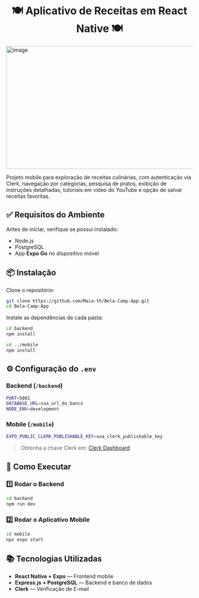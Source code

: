 <h1 align="center">🍽️ Aplicativo de Receitas em React Native 🍽️</h1>

<img width="1081" height="331" alt="image" src="https://github.com/user-attachments/assets/50cb45aa-fd4b-4f05-8297-d0bd421d8400" />

Projeto mobile para exploração de receitas culinárias, com autenticação via Clerk, navegação por categorias, pesquisa de pratos, exibição de instruções detalhadas, tutoriais em vídeo do YouTube e opção de salvar receitas favoritas.

## ✅ Requisitos do Ambiente

Antes de iniciar, verifique se possui instalado:

- Node.js
- PostgreSQL
- App **Expo Go** no dispositivo móvel

## 📦 Instalação

Clone o repositório:

```bash
git clone https://github.com/Maia-th/Bela-Camp-App.git
cd Bela-Camp-App
````

Instale as dependências de cada pasta:

```bash
cd backend
npm install

cd ../mobile
npm install
```

## ⚙️ Configuração do `.env`

### Backend (`/backend`)

```bash
PORT=5001
DATABASE_URL=sua_url_do_banco
NODE_ENV=development
```

### Mobile (`/mobile`)

```bash
EXPO_PUBLIC_CLERK_PUBLISHABLE_KEY=sua_clerk_publishable_key
```

> Obtenha a chave Clerk em: [Clerk Dashboard](https://dashboard.clerk.com/apps?path=api-keys)

## 🚀 Como Executar

### 1️⃣ Rodar o Backend

```bash
cd backend
npm run dev
```

### 2️⃣ Rodar o Aplicativo Mobile

```bash
cd mobile
npx expo start
```

## 📚 Tecnologias Utilizadas

* **React Native + Expo** — Frontend mobile
* **Express.js + PostgreSQL** — Backend e banco de dados
* **Clerk** — Verificação de E-mail
